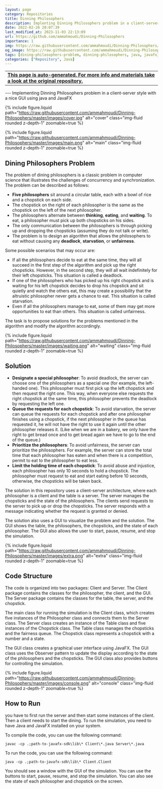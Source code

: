 ```yaml
---
layout: page
category: Repositories
title: Dinning Philosophers
description: Implenting Dinning Philosophers problem in a client-server style with nice GUI using java and javafx
date: 2022-02-26 20:07:39 
last_modified_at: 2023-11-03 22:13:09 
url: https://github.com/ammahmoudi/Dinning-Philosophers
importance: 1
img: https://raw.githubusercontent.com/ammahmoudi/Dinning-Philosophers/master/images/cover.jpg
og_image: https://raw.githubusercontent.com/ammahmoudi/Dinning-Philosophers/master/images/cover.jpg
tags: [dining-philosophers-problem, dinning-philosophers, java, javafx]
categories: ["Repository", Java]
---
```

<div id="open-in-github" > <table class="table-cv list-group-table"> <tbody> <tr>    <td class="list-group-name"><b>   <a href="https://github.com/ammahmoudi/Dinning-Philosophers" rel="external nofollow noopener" target="_blank"><i class="fa-brands fa-github"></i> This page is auto-generated. For more info and materials take a look at the original repository.</a> </b></td></tr> </tbody> </table></div>
---
Implementing Dinning Philosophers problem in a client-server style with a nice GUI using java and JavaFX

{% include figure.liquid path="https://raw.githubusercontent.com/ammahmoudi/Dinning-Philosophers/master/images/cover.jpg" alt="cover" class="img-fluid rounded z-depth-1" zoomable=true %}

{% include figure.liquid path="https://raw.githubusercontent.com/ammahmoudi/Dinning-Philosophers/master/images/main.png" alt="main" class="img-fluid rounded z-depth-1" zoomable=true %}

## Dining Philosophers Problem
The problem of dining philosophers is a classic problem in computer science that illustrates the challenges of concurrency and synchronization. The problem can be described as follows:

- **Five philosophers** sit around a circular table, each with a bowl of rice and a chopstick on each side.
- The chopstick on the right of each philosopher is the same as the chopstick on the left of the next philosopher.
- The philosophers alternate between **thinking**, **eating**, and **waiting**. To eat, a philosopher must pick up both chopsticks on his sides.
- The only communication between the philosophers is through picking up and dropping the chopsticks (assuming they do not talk or write).
- The problem is to design an algorithm that allows the philosophers to eat without causing any **deadlock**, **starvation**, or **unfairness**.

Some possible scenarios that may occur are:

- If all the philosophers decide to eat at the same time, they will all succeed in the first step of the algorithm and pick up the right chopsticks. However, in the second step, they will all wait indefinitely for their left chopsticks. This situation is called a deadlock.
- If one of the philosophers who has picked up his right chopstick and is waiting for his left chopstick decides to drop his chopstick and sit quietly and watch the others eat, this may create a possibility that the altruistic philosopher never gets a chance to eat. This situation is called starvation.
- Even if all the philosophers manage to eat, some of them may get more opportunities to eat than others. This situation is called unfairness.

The task is to propose solutions for the problems mentioned in the algorithm and modify the algorithm accordingly.

{% include figure.liquid path="https://raw.githubusercontent.com/ammahmoudi/Dinning-Philosophers/master/images/waiting.png" alt="waiting" class="img-fluid rounded z-depth-1" zoomable=true %}

## Solution

- **Designate a special philosopher**: To avoid deadlock, the server can choose one of the philosophers as a special one (for example, the left-handed one). This philosopher must first pick up the left chopstick and then request the right one. This way, when everyone else requests the right chopstick at the same time, this philosopher prevents the deadlock by requesting the left one.
- **Queue the requests for each chopstick**: To avoid starvation, the server can queue the requests for each chopstick and after one philosopher finishes using a chopstick, if the next philosopher in the queue has requested it, he will not have the right to use it again until the other philosopher releases it. (Like when we are in a bakery, we only have the right to get bread once and to get bread again we have to go to the end of the queue.)
- **Prioritize the philosophers**: To avoid unfairness, the server can prioritize the philosophers. For example, the server can store the total time that each philosopher has eaten and when there is a competition, permit to eat to the philosopher to eat less.
- **Limit the holding time of each chopstick**: To avoid abuse and injustice, each philosopher has only 10 seconds to hold a chopstick. The philosopher must request to eat and start eating before 10 seconds, otherwise, the chopsticks will be taken back.

The solution in this repository uses a client-server architecture, where each philosopher is a client and the table is a server. The server manages the chopsticks and the state of the philosophers. The clients send requests to the server to pick up or drop the chopsticks. The server responds with a message indicating whether the request is granted or denied.

The solution also uses a GUI to visualize the problem and the solution. The GUI shows the table, the philosophers, the chopsticks, and the state of each philosopher. The GUI also allows the user to start, pause, resume, and stop the simulation.

{% include figure.liquid path="https://raw.githubusercontent.com/ammahmoudi/Dinning-Philosophers/master/images/extra.png" alt="extra" class="img-fluid rounded z-depth-1" zoomable=true %}


## Code Structure

The code is organized into two packages: Client and Server. The Client package contains the classes for the philosopher, the client, and the GUI. The Server package contains the classes for the table, the server, and the chopstick.

The main class for running the simulation is the Client class, which creates five instances of the Philosopher class and connects them to the Server class. The Server class creates an instance of the Table class and five instances of the Chopstick class. The Table class manages the chopsticks and the fairness queue. The Chopstick class represents a chopstick with a number and a state.

The GUI class creates a graphical user interface using JavaFX. The GUI class uses the Observer pattern to update the display according to the state of the philosophers and the chopsticks. The GUI class also provides buttons for controlling the simulation.

{% include figure.liquid path="https://raw.githubusercontent.com/ammahmoudi/Dinning-Philosophers/master/images/console.png" alt="console" class="img-fluid rounded z-depth-1" zoomable=true %}

## How to Run
you have to first run the server and then start some instances of the client. Then a client needs to start the dining.
To run the simulation, you need to have Java and JavaFX installed on your system.

To compile the code, you can use the following command:

`javac -cp .;path-to-javafx-sdk\lib\* Client\*.java Server\*.java`

To run the code, you can use the following command:

`java -cp .;path-to-javafx-sdk\lib\* Client.Client`

You should see a window with the GUI of the simulation. You can use the buttons to start, pause, resume, and stop the simulation. You can also see the state of each philosopher and chopstick on the screen.
